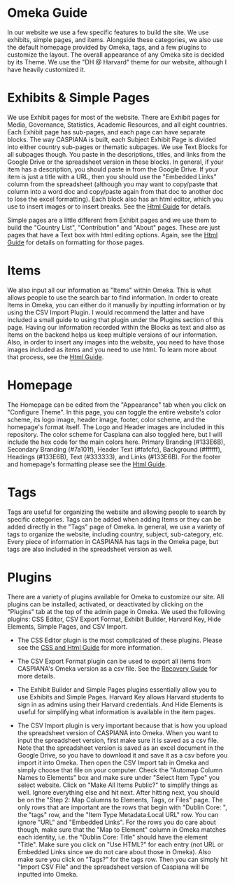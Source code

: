 # Omeka Guide
In our website we use a few specific features to build the  site. We use exhibits, simple pages, and items. Alongside these categories, we also use the default homepage provided by Omeka, tags, and a few plugins to customize the layout. The overall appearance of any Omeka site is decided by its Theme. We use the "DH @ Harvard" theme for our website, although I have heavily customized it. 

# Exhibits & Simple Pages
We use Exhibit pages for most of the website. There are Exhibit pages for Media, Governance, Statistics, Academic Resources, and all eight countries. Each Exhibit page has sub-pages, and each page can have separate blocks. The way CASPIANA is built, each Subject Exhibit Page is divided into either country sub-pages or thematic subpages. We use Text Blocks for all subpages though. You paste in the descriptions, titles, and links from the Google Drive or the spreadsheet version in these blocks. In general, if your item has a description, you should paste in from the Google Drive. If your item is just a title with a URL, then you should use the "Embedded Links" column from the spreadsheet (although you may want to copy/paste that column into a word doc and copy/paste again from that doc to another doc to lose the excel formatting). Each block also has an html editor, which you use to insert images or to insert breaks. See the [Html Guide](https://github.com/CianStryker/Caspiana_Guide/tree/main/Omeka%20Website%20Guide/CSS%20and%20Html%20Guide) for details. 

Simple pages are a little different from Exhibit pages and we use them to build the "Country List", "Contribution" and "About" pages. These are just pages that have a Text box with html editing options. Again, see the [Html Guide](https://github.com/CianStryker/Caspiana_Guide/tree/main/Omeka%20Website%20Guide/CSS%20and%20Html%20Guide) for details on formatting for those pages.  

# Items
We also input all our information as "Items" within Omeka. This is what allows people to use the search bar to find information. In order to create Items in Omeka, you can either do it manually by inputting information or by using the CSV Import Plugin. I would recommend the latter and have included a small guide to using that plugin under the Plugins section of this page. Having our information recorded within the Blocks as text and also as Items on the backend helps us keep multiple versions of our information. Also, in order to insert any images into the website, you need to have those images included as items and you need to use html. To learn more about that process, see the [Html Guide](https://github.com/CianStryker/Caspiana_Guide/blob/main/Omeka%20Website%20Guide/CSS%20and%20Html%20Guide/Html%20Code.docx).

# Homepage
The Homepage can be edited from the "Appearance" tab when you click on "Configure Theme". In this page, you can toggle the entire website's color scheme, its logo image, header image, footer, color scheme, and the homepage's format itself. The Logo and Header images are included in this repository. The color scheme for Caspiana can also toggled here, but I will include the hex code for the main colors here. Primary Branding (#133E6B), Secondary Branding (#7a101f), Header Text (#fafcfc), Background (#ffffff), Headings (#133E6B), Text (#333333), and Links (#133E6B). For the footer and homepage's formatting please see the [Html Guide](https://github.com/CianStryker/Caspiana_Guide/tree/main/Omeka%20Website%20Guide/CSS%20and%20Html%20Guide). 

# Tags
Tags are useful for organizing the website and allowing people to search by specific categories. Tags can be added when adding Items or they can be added directly in the "Tags" page of Omeka. In general, we use a variety of tags to organize the website, including country, subject, sub-category, etc. Every piece of information in CASPIANA has tags in the Omeka page, but tags are also included in the spreadsheet version as well. 

# Plugins
There are a variety of plugins available for Omeka to customize our site. All plugins can be installed, activated, or deactivated by clicking on the "Plugins" tab at the top of the admin page in Omeka. We used the following plugins: CSS Editor, CSV Export Format, Exhibit Builder, Harvard Key, Hide Elements, Simple Pages, and CSV Import. 

- The CSS Editor plugin is the most complicated of these plugins. Please see the [CSS and Html Guide](https://github.com/CianStryker/Caspiana_Guide/tree/main/Omeka%20Website%20Guide/CSS%20and%20Html%20Guide) for more information. 

- The CSV Export Format plugin can be used to export all items from CASPIANA's Omeka version as a csv file. See the [Recovery Guide](https://github.com/CianStryker/Caspiana_Guide/tree/main/Maintenance%20Guide/Recovery%20Guide) for more details. 

- The Exhibit Builder and Simple Pages plugins essentially allow you to use Exhibits and Simple Pages. Harvard Key allows Harvard students to sign in as admins using their Harvard credentials. And Hide Elements is useful for simplifying what information is available in the item pages. 

- The CSV Import plugin is very important because that is how you upload the spreadsheet version of CASPIANA into Omeka. When you want to input the spreadsheet version, first make sure it is saved as a csv file. Note that the spreadsheet version is saved as an excel document in the Google Drive, so you have to download it and save it as a csv before you import it into Omeka. Then open the CSV Import tab in Omeka and simply choose that file on your computer. Check the "Automap Column Names to Elements" box and make sure under "Select Item Type" you select website. Click on "Make All Items Public?" to simplify things as well. Ignore everything else and hit next. After hitting next, you should be on the "Step 2: Map Columns to Elements, Tags, or Files" page. The only rows that are important are the rows that begin with "Dublin Core: ", the "tags" row, and the "Item Type Metadata:Local URL" row. You can ignore "URL" and "Embedded Links". For the rows you do care about though, make sure that the "Map to Element" column in Omeka matches each identity, i.e. the "Dublin Core: Title" should have the element "Title". Make sure you click on "Use HTML?" for each entry (not URL or Embedded Links since we do not care about those in Omeka). Also make sure you click on "Tags?" for the tags row. Then you can simply hit "Import CSV File" and the spreadsheet version of Caspiana will be inputted into Omeka.


